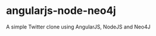 angularjs-node-neo4j
====================

A simple Twitter clone using AngularJS, NodeJS and Neo4J
